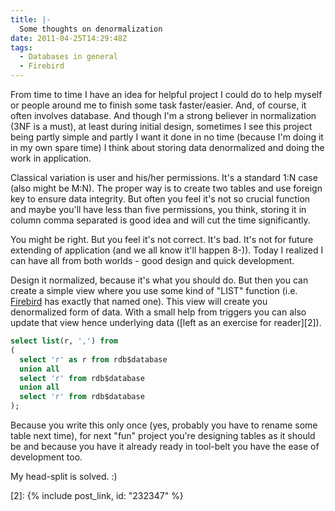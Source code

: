 ```yaml
---
title: |-
  Some thoughts on denormalization
date: 2011-04-25T14:29:48Z
tags:
  - Databases in general
  - Firebird
---
```

From time to time I have an idea for helpful project I could do to help myself or people around me to finish some task faster/easier. And, of course, it often involves database. And though I'm a strong believer in normalization (3NF is a must), at least during initial design, sometimes I see this project being partly simple and partly I want it done in no time (because I'm doing it in my own spare time) I think about storing data denormalized and doing the work in application.

Classical variation is user and his/her permissions. It's a standard 1:N case (also might be M:N). The proper way is to create two tables and use foreign key to ensure data integrity. But often you feel it's not so crucial function and maybe you'll have less than five permissions, you think, storing it in column comma separated is good idea and will cut the time significantly.

You might be right. But you feel it's not correct. It's bad. It's not for future extending of application (and we all know it'll happen 8-)). Today I realized I can have all from both worlds - good design and quick development.

Design it normalized, because it's what you should do. But then you can create a simple view where you use some kind of "LIST" function (i.e. [Firebird][1] has exactly that named one). This view will create you denormalized form of data. With a small help from triggers you can also update that view hence underlying data ([left as an exercise for reader][2]).

```sql
select list(r, ',') from
(
  select 'r' as r from rdb$database
  union all
  select 'r' from rdb$database
  union all
  select 'r' from rdb$database
);
```

Because you write this only once (yes, probably you have to rename some table next time), for next "fun" project you're designing tables as it should be and because you have it already ready in tool-belt you have the ease of development too.

My head-split is solved. :)

[1]: http://www.firebirdsql.org
[2]: {% include post_link, id: "232347" %}